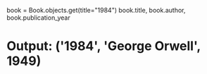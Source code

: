 book = Book.objects.get(title="1984")
book.title, book.author, book.publication_year
# Output: ('1984', 'George Orwell', 1949)